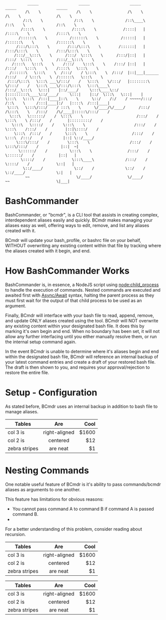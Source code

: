 ```
          _____                  _____                  _____                  _____                  _____          
         /\    \                /\    \                /\    \                /\    \                /\    \         
        /::\    \              /::\    \              /::\____\              /::\    \              /::\    \        
       /::::\    \            /::::\    \            /::::|   |             /::::\    \            /::::\    \       
      /::::::\    \          /::::::\    \          /:::::|   |            /::::::\    \          /::::::\    \      
     /:::/\:::\    \        /:::/\:::\    \        /::::::|   |           /:::/\:::\    \        /:::/\:::\    \     
    /:::/__\:::\    \      /:::/  \:::\    \      /:::/|::|   |          /:::/  \:::\    \      /:::/__\:::\    \    
   /::::\   \:::\    \    /:::/    \:::\    \    /:::/ |::|   |         /:::/    \:::\    \    /::::\   \:::\    \   
  /::::::\   \:::\    \  /:::/    / \:::\    \  /:::/  |::|___|______  /:::/    / \:::\    \  /::::::\   \:::\    \  
 /:::/\:::\   \:::\ ___\/:::/    /   \:::\    \/:::/   |::::::::\    \/:::/    /   \:::\ ___\/:::/\:::\   \:::\____\ 
/:::/__\:::\   \:::|    |::/____/     \:::\____\::/    |:::::::::\____\::/____/     \:::|    |::/  \:::\   \:::|    |
\:::\   \:::\  /:::|____|::\    \      \::/    /:/    / ~~~~~/:::/    /::\    \     /:::|____|:/   |::::\  /:::|____|
 \:::\   \:::\/:::/    / :::\    \      \/____/\/____/      /:::/    /\:::\    \   /:::/    /\/____|:::::\/:::/    / 
  \:::\   \::::::/    /  \:::\    \                        /:::/    /  \:::\    \ /:::/    /       |:::::::::/    /  
   \:::\   \::::/    /    \:::\    \                      /:::/    /    \:::\    /:::/    /        |::|\::::/    /   
    \:::\  /:::/    /      \:::\    \                    /:::/    /      \:::\  /:::/    /         |::| \::/____/    
     \:::\/:::/    /        \:::\    \                  /:::/    /        \:::\/:::/    /          |::|  ~|          
      \::::::/    /          \:::\    \                /:::/    /          \::::::/    /           |::|   |          
       \::::/    /            \:::\____\              /:::/    /            \::::/    /            \::|   |          
        \::/____/              \::/    /              \::/    /              \::/____/              \:|   |          
         ~~                     \/____/                \/____/                ~~                     \|___|          
```

# BashCommander

BashCommander, or "bcmdr", is a CLI tool that assists in creating complex, interdependent aliases easily and quickly. BCmdr makes
managing your aliases easy as well, offering ways to edit, remove, and list any aliases created with it.

BCmdr will update your bash_profile, or bashrc file on your behalf, WITHOUT overwriting any existing content within that file
by tracking where the aliases created with it begin, and end. 

# How BashCommander Works
BashCommander is, in essence, a NodeJS script using [node:child_process](https://nodejs.org/api/child_process.html#child-process) 
to handle the execution of commands. Nested commands are executed and awaited first with [Async/Await](https://nodejs.org/api/async_context.html#usage-with-asyncawait) 
syntax, halting the parent process as they must first wait for the output of that child process to be used as an argument. 

Finally, BCmdr will interface with your bash file to read, append, remove, and update ONLY aliases created using the tool. 
BCmdr will NOT overwrite any existing content within your designated bash file. It does this by marking it's own begin and end.
When no boundary has been set, it will not allow any further interfacing until you either manually resolve them, or run the internal 
setup command again.

In the event BCmdr is unable to determine where it's aliases begin and end within the designated bash file, 
BCmdr will reference an internal backup of your latest command entries and create a draft of your restored bash file.
The draft is then shown to you, and requires your approval/rejection to restore the entire file.

# Setup - Configuration

As stated before, BCmdr uses an internal backup in addition to bash file to manage aliases. 

| Tables        | Are           | Cool  |
| ------------- |:-------------:| -----:|
| col 3 is      | right-aligned | $1600 |
| col 2 is      | centered      |   $12 |
| zebra stripes | are neat      |    $1 |


# Nesting Commands
One notable useful feature of BCmdr is it's ability to pass commands/bcmdr aliases as arguments to one another.

This feature has limitations for obvious reasons:
- You cannot pass command A to command B if command A is passed command B.
- 
For a better understanding of this problem, consider reading about recursion.


| Tables        | Are           | Cool  |
| ------------- |:-------------:| -----:|
| col 3 is      | right-aligned | $1600 |
| col 2 is      | centered      |   $12 |
| zebra stripes | are neat      |    $1 |



| Tables        | Are           | Cool  |
| ------------- |:-------------:| -----:|
| col 3 is      | right-aligned | $1600 |
| col 2 is      | centered      |   $12 |
| zebra stripes | are neat      |    $1 |